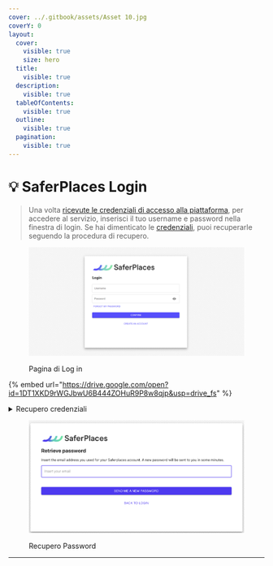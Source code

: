```yaml
---
cover: ../.gitbook/assets/Asset 10.jpg
coverY: 0
layout:
  cover:
    visible: true
    size: hero
  title:
    visible: true
  description:
    visible: true
  tableOfContents:
    visible: true
  outline:
    visible: true
  pagination:
    visible: true
---
```


# 💡 SaferPlaces Login

> Una volta [ricevute le credenziali di accesso alla piattaforma](registrazione-e-attivazione-utente.md), per accedere al servizio, inserisci il tuo username e password nella finestra di login. Se hai dimenticato le [credenziali](saferplaces-login.md#recupero-credenziali), puoi recuperarle seguendo la procedura di recupero.



<figure><img src="../.gitbook/assets/image (22).png" alt=""><figcaption><p>Pagina di Log in</p></figcaption></figure>

{% embed url="https://drive.google.com/open?id=1DT1XKD9rWGJbwU6B444ZOHuR9P8w8qjp&usp=drive_fs" %}

<details>

<summary>Recupero credenziali</summary>

Il recupero delle credenziali e della password si attiva cliccando su FORGOT MY PASSWORD presente nella finestra di LOGIN.

Inserendo l'indirizzo email il sistema invierà via email le credenziali smarrite.



</details>

<figure><img src="../.gitbook/assets/Screenshot 2024-10-09 at 22.47.01.png" alt=""><figcaption><p>Recupero Password</p></figcaption></figure>

>

***



